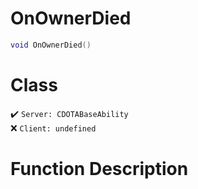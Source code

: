 # OnOwnerDied
```lua
void OnOwnerDied()
```
# Class
✔️ `Server: CDOTABaseAbility`  
❌ `Client: undefined`  

# Function Description

